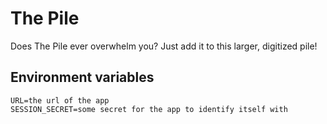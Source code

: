 # The Pile

Does The Pile ever overwhelm you? Just add it to this larger, digitized pile!

## Environment variables

```
URL=the url of the app
SESSION_SECRET=some secret for the app to identify itself with
```